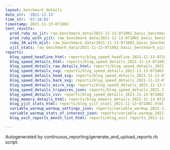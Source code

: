 ```yaml
---
layout: benchmark_details
date_str: '2021-11-13'
time_str: '07:10:02'
timestamp: 2021-11-13-071002
test_results:
  prod_ruby_no_jit: raw_benchmark_data/2021-11-13-071002_basic_benchmark_prod_ruby_no_jit.json
  prod_ruby_with_yjit: raw_benchmark_data/2021-11-13-071002_basic_benchmark_prod_ruby_with_yjit.json
  ruby_30_with_mjit: raw_benchmark_data/2021-11-13-071002_basic_benchmark_ruby_30_with_mjit.json
  yjit_stats: raw_benchmark_data/2021-11-13-071002_basic_benchmark_yjit_stats.json
reports:
  blog_speed_headline_html: reports/blog_speed_headline_2021-11-13-071002.html
  blog_speed_details_html: reports/blog_speed_details_2021-11-13-071002.html
  blog_speed_details_raw_details_html: reports/blog_speed_details_2021-11-13-071002.raw_details.html
  blog_speed_details_svg: reports/blog_speed_details_2021-11-13-071002.svg
  blog_speed_details_head_svg: reports/blog_speed_details_2021-11-13-071002.head.svg
  blog_speed_details_back_svg: reports/blog_speed_details_2021-11-13-071002.back.svg
  blog_speed_details_micro_svg: reports/blog_speed_details_2021-11-13-071002.micro.svg
  blog_speed_details_tripwires_json: reports/blog_speed_details_2021-11-13-071002.tripwires.json
  blog_speed_details_csv: reports/blog_speed_details_2021-11-13-071002.csv
  blog_memory_details_html: reports/blog_memory_details_2021-11-13-071002.html
  blog_yjit_stats_html: reports/blog_yjit_stats_2021-11-13-071002.html
  variable_warmup_warmup_settings_json: reports/variable_warmup_2021-11-13-071002.warmup_settings.json
  variable_warmup_stats_of_interest_json: reports/variable_warmup_2021-11-13-071002.stats_of_interest.json
  blog_exit_reports_bench_list_html: reports/blog_exit_reports_2021-11-13-071002.bench_list.html

---
```

Autogenerated by continuous_reporting/generate_and_upload_reports.rb script.
